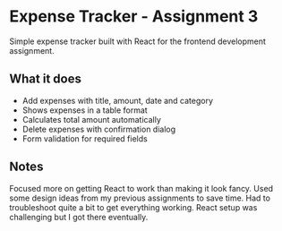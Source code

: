 # Expense Tracker - Assignment 3

Simple expense tracker built with React for the frontend development assignment.

## What it does

- Add expenses with title, amount, date and category
- Shows expenses in a table format
- Calculates total amount automatically  
- Delete expenses with confirmation dialog
- Form validation for required fields

## Notes

Focused more on getting React to work than making it look fancy. Used some design ideas from my previous assignments to save time. Had to troubleshoot quite a bit to get everything working. React setup was challenging but I got there eventually.
